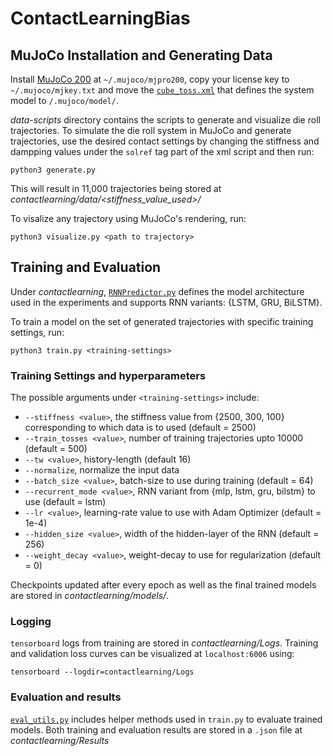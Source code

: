 # ContactLearningBias

## MuJoCo Installation and Generating Data
Install [MuJoCo 200](https://www.roboti.us/index.html) at `~/.mujoco/mjpro200`, copy your license key to `~/.mujoco/mjkey.txt` and move the [`cube_toss.xml`](data-scripts/cube_toss.xml) that defines the system model to `/.mujoco/model/`.

*data-scripts* directory contains the scripts to generate and visualize die roll trajectories. 
To simulate the die roll system in MuJoCo and generate trajectories, use the desired contact settings by changing the stiffness and dampping values under the `solref` tag part of the xml script and then run:
```
python3 generate.py
```
This will result in 11,000 trajectories being stored at *contactlearning/data/<stiffness_value_used>/*

To visalize any trajectory using MuJoCo's rendering, run:
```
python3 visualize.py <path to trajectory>
```

## Training and Evaluation
Under *contactlearning*, [`RNNPredictor.py`](contactlearning/RNNPredictor.py) defines the model architecture used in the experiments and supports RNN variants: {LSTM, GRU, BiLSTM}.

To train a model on the set of generated trajectories with specific training settings, run:
```
python3 train.py <training-settings>
```
### Training Settings and hyperparameters
The possible arguments under `<training-settings>` include:
* `--stiffness <value>`, the stiffness value from {2500, 300, 100} corresponding to which data is to used (default = 2500)
* `--train_tosses <value>`, number of training trajectories upto 10000 (default = 500)
* `--tw <value>`, history-length (default 16)
* `--normalize`, normalize the input data
* `--batch_size <value>`, batch-size to use during training (default = 64)
* `--recurrent_mode <value>`, RNN variant from {mlp, lstm, gru, bilstm} to use (default = lstm)
* `--lr <value>`, learning-rate value to use with Adam Optimizer (default = 1e-4)
* `--hidden_size <value>`, width of the hidden-layer of the RNN (default = 256)
* `--weight_decay <value>`, weight-decay to use for regularization (default = 0)

Checkpoints updated after every epoch as well as the final trained models are stored in *contactlearning/models/*.

### Logging
`tensorboard` logs from training are stored in *contactlearning/Logs*. Training and validation loss curves can be visualized at `localhost:6006` using:
```
tensorboard --logdir=contactlearning/Logs
```

### Evaluation and results
[`eval_utils.py`](contactlearning/eval_utils.py) includes helper methods used in `train.py` to evaluate trained models. 
Both training and evaluation results are stored in a `.json` file at *contactlearning/Results*

